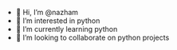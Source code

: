 - 👋 Hi, I’m @nazham
- 👀 I’m interested in python
- 🌱 I’m currently learning python
- 💞️ I’m looking to collaborate on python projects

<!---
nazham/nazham is a ✨ special ✨ repository because its `README.md` (this file) appears on your GitHub profile.
You can click the Preview link to take a look at your changes.
--->
